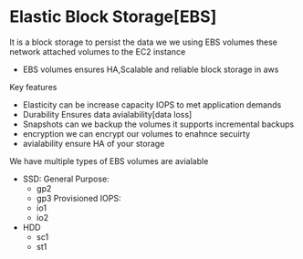 # Elastic Block Storage[EBS]
It is a block storage to persist the data we we using EBS volumes these network attached volumes to the EC2 instance
- EBS volumes ensures HA,Scalable and reliable block storage in aws

Key features
- Elasticity can be increase capacity IOPS to met application demands
- Durability Ensures data avialability[data loss]
- Snapshots can we backup the volumes it supports incremental backups
- encryption we can encrypt our volumes to enahnce secuirty
- avialability ensure HA of your storage

We have multiple types of EBS volumes are avialable

- SSD:
  General Purpose:
  - gp2
  - gp3
  Provisioned IOPS:
  - io1
  - io2
- HDD
  - sc1 
  - st1
